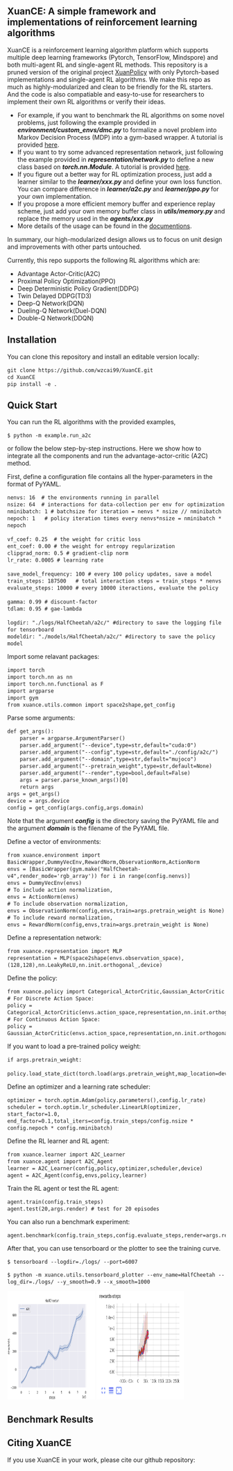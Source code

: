 ## XuanCE: A simple framework and implementations of reinforcement learning algorithms ##
XuanCE is a reinforcement learning algorithm platform which supports multiple deep learning frameworks (Pytorch, TensorFlow, Mindspore) and both multi-agent RL and single-agent RL methods.
This repository is a pruned version of the original project [XuanPolicy](https://openi.pcl.ac.cn/OpenRelearnware/XuanPolicy) with only Pytorch-based implementations and single-agent RL algorithms. 
We make this repo as much as highly-modularized and clean to be friendly for the RL starters.
And the code is also compatiable and easy-to-use for researchers to implement their own RL algorithms or verify their ideas.

- For example, if you want to benchmark the RL algorithms on some novel problems, just following the example provided in <strong><em> environment/custom_envs/dmc.py </em></strong> to formalize a novel problem into Markov Decision Process (MDP) into a gym-based wrapper. A tutorial is provided [here]().
- If you want to try some advanced representation network, just following the example provided in <strong><em> representation/network.py </em></strong> to define a new class based on <strong><em> torch.nn.Module</em></strong>. A tutorial is provided [here]().
- If you figure out a better way for RL optimization process, just add a learner similar to the <strong><em> learner/xxx.py </em></strong> and define your own loss function. You can compare difference in <strong><em> learner/a2c.py </em></strong> and <strong><em> learner/ppo.py </em></strong> for your own implementation. 
- If you propose a more efficient memory buffer and experience replay scheme, just add your own memory buffer class in <strong><em> utils/memory.py </em></strong> and replace the memory used in the <strong><em> agents/xxx.py </em></strong>
- More details of the usage can be found in the [documentions]().

In summary, our high-modularized design allows us to focus on unit design and improvements with other parts untouched.

Currently, this repo supports the following RL algorithms which are:
- Advantage Actor-Critic(A2C)
- Proximal Policy Optimization(PPO)
- Deep Deterministic Policy Gradient(DDPG)
- Twin Delayed DDPG(TD3)
- Deep-Q Network(DQN)
- Dueling-Q Network(Duel-DQN)
- Double-Q Network(DDQN)

## Installation ##
You can clone this repository and install an editable version locally:
```
git clone https://github.com/wzcai99/XuanCE.git
cd XuanCE
pip install -e .
```

## Quick Start ## 
You can run the RL algorithms with the provided examples,
```
$ python -m example.run_a2c
```
or follow the below step-by-step instructions. 
Here we show how to integrate all the components and run the advantage-actor-critic (A2C) method. 

First, define a configuration file contains all the hyper-parameters in the format of PyYAML.
```
nenvs: 16  # the environments running in parallel
nsize: 64  # interactions for data-collection per env for optimization
nminibatch: 1 # batchsize for iteration = nenvs * nsize // nminibatch
nepoch: 1   # policy iteration times every nenvs*nsize = nminibatch * nepoch

vf_coef: 0.25  # the weight for critic loss
ent_coef: 0.00 # the weight for entropy regularization
clipgrad_norm: 0.5 # gradient-clip norm
lr_rate: 0.0005 # learning rate

save_model_frequency: 100 # every 100 policy updates, save a model
train_steps: 187500   # total interaction steps = train_steps * nenvs
evaluate_steps: 10000 # every 10000 iteractions, evaluate the policy

gamma: 0.99 # discount-factor
tdlam: 0.95 # gae-lambda

logdir: "./logs/HalfCheetah/a2c/" #directory to save the logging file for tensorboard
modeldir: "./models/HalfCheetah/a2c/" #directory to save the policy model
```
Import some relavant packages:
```
import torch
import torch.nn as nn
import torch.nn.functional as F
import argparse
import gym
from xuance.utils.common import space2shape,get_config
```
Parse some arguments: 
```
def get_args():
    parser = argparse.ArgumentParser()
    parser.add_argument("--device",type=str,default="cuda:0")
    parser.add_argument("--config",type=str,default="./config/a2c/")
    parser.add_argument("--domain",type=str,default="mujoco")
    parser.add_argument("--pretrain_weight",type=str,default=None)
    parser.add_argument("--render",type=bool,default=False)
    args = parser.parse_known_args()[0]
    return args
args = get_args()
device = args.device
config = get_config(args.config,args.domain)
```
Note that the argument <strong><em>config</em></strong> is the directory saving the PyYAML file and the argument <strong><em>domain</em></strong> is the filename of the PyYAML file.

Define a vector of environments:
```
from xuance.environment import BasicWrapper,DummyVecEnv,RewardNorm,ObservationNorm,ActionNorm
envs = [BasicWrapper(gym.make("HalfCheetah-v4",render_mode='rgb_array')) for i in range(config.nenvs)]
envs = DummyVecEnv(envs)
# To include action normalization,
envs = ActionNorm(envs)
# To include observation normalization,
envs = ObservationNorm(config,envs,train=args.pretrain_weight is None)
# To include reward normalization,
envs = RewardNorm(config,envs,train=args.pretrain_weight is None)
```
Define a representation network:
```
from xuance.representation import MLP
representation = MLP(space2shape(envs.observation_space),(128,128),nn.LeakyReLU,nn.init.orthogonal_,device)
```
Define the policy:
```
from xuance.policy import Categorical_ActorCritic,Gaussian_ActorCritic
# For Discrete Action Space:
policy = Categorical_ActorCritic(envs.action_space,representation,nn.init.orthogonal_,device)
# For Continuous Action Space:
policy = Gaussian_ActorCritic(envs.action_space,representation,nn.init.orthogonal_,device)
```
If you want to load a pre-trained policy weight:
```
if args.pretrain_weight:
    policy.load_state_dict(torch.load(args.pretrain_weight,map_location=device))
```
Define an optimizer and a learning rate scheduler:
```
optimizer = torch.optim.Adam(policy.parameters(),config.lr_rate)
scheduler = torch.optim.lr_scheduler.LinearLR(optimizer, start_factor=1.0, end_factor=0.1,total_iters=config.train_steps/config.nsize * config.nepoch * config.nminibatch)
```
Define the RL learner and RL agent:
```
from xuance.learner import A2C_Learner
from xuance.agent import A2C_Agent
learner = A2C_Learner(config,policy,optimizer,scheduler,device)
agent = A2C_Agent(config,envs,policy,learner)
```
Train the RL agent or test the RL agent:
```
agent.train(config.train_steps)
agent.test(20,args.render) # test for 20 episodes
```
You can also run a benchmark experiment:
```
agent.benchmark(config.train_steps,config.evaluate_steps,render=args.render)
```

After that, you can use tensorboard or the plotter to see the training curve.
```
$ tensorboard --logdir=./logs/ --port=6007
```
```
$ python -m xuance.utils.tensorboard_plotter --env_name=HalfCheetah --log_dir=./logs/ --y_smooth=0.9 --x_smooth=1000
```
<img decoding="async" src="./figures/plotter.png" width="40%" height=250>
<img decoding="async" src="./figures/tensorboard.png" width="40%" height=250>

## Benchmark Results ##

## Citing XuanCE ##
If you use XuanCE in your work, please cite our github repository:




<!-- More algorithms and documentations in detail are on the way.
More performance evaluations are on the way.
Some experiment results are shown below:
<p align="center">
<img src="./figures/cartpole.png"  width="400" height="300">
<img src="./figures/halfcheetah.png"  width="400" height="300">
</p>
![image](./figures/cartpole.png) -->



